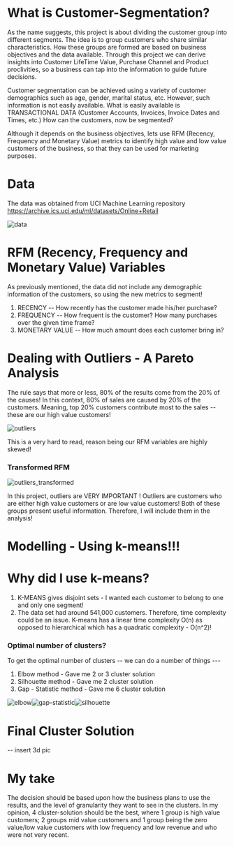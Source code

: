 # What is Customer-Segmentation?

As the name suggests, this project is about dividing the customer group into different segments. The idea is to group customers who share similar characteristics. How these groups are formed are based on business objectives and the data available. Through this project we can derive insights into Customer LifeTime Value, Purchase Channel and Product proclivities, so a business can tap into the information to guide future decisions.

Customer segmentation can be achieved using a variety of customer demographics such as age, gender, marital status, etc. However, such information is not easily available. What is easily available is TRANSACTIONAL DATA (Customer Accounts, Invoices, Invoice Dates and Times, etc.) How can the customers, now be segmented?

Although it depends on the business objectives, lets use RFM (Recency, Frequency and Monetary Value) metrics to identify high value and low value customers of the business, so that they can be used for marketing purposes.

# Data
The data was obtained from UCI Machine Learning repository https://archive.ics.uci.edu/ml/datasets/Online+Retail

![data](https://user-images.githubusercontent.com/45079009/84124483-24087280-a9f0-11ea-9b6c-75ac28f26589.PNG)


# RFM (Recency, Frequency and Monetary Value) Variables

As previously mentioned, the data did not include any demographic information of the customers, so using the new metrics to segment!

1. RECENCY -- How recently has the customer made his/her purchase?
2. FREQUENCY -- How frequent is the customer? How many purchases over the given time frame?
3. MONETARY VALUE -- How much amount does each customer bring in?

# Dealing with Outliers - A Pareto Analysis

The rule says that more or less, 80% of the results come from the 20% of the causes! In this context, 80% of sales are caused by 20% of the customers. Meaning, top 20% customers contribute most to the sales -- these are our high value customers!

![outliers](https://user-images.githubusercontent.com/45079009/84260997-dfec9f00-aacf-11ea-840c-109c080541ea.png)

This is a very hard to read, reason being our RFM variables are highly skewed!

### Transformed RFM

![outliers_transformed](https://user-images.githubusercontent.com/45079009/84261331-715c1100-aad0-11ea-97c5-88d027781469.png)

In this project, outliers are VERY IMPORTANT ! Outliers are customers who are either high value customers or are low value customers! Both of these groups present useful information. Therefore, I will include them in the analysis!


# Modelling - Using k-means!!!

# Why did I use k-means?

1. K-MEANS gives disjoint sets - I wanted each customer to belong to one and only one segment!
2. The data set had around 541,000 customers. Therefore, time complexity could be an issue. K-means has a linear time complexity O(n) as opposed to hierarchical which has a quadratic complexity - O(n^2)!

### Optimal number of clusters?

To get the optimal number of clusters -- we can do a number of things ---
1. Elbow method - Gave me 2 or 3 cluster solution 
2. Silhouette method - Gave me 2 cluster solution
3. Gap - Statistic method - Gave me 6 cluster solution

![elbow](https://user-images.githubusercontent.com/45079009/84262492-918ccf80-aad2-11ea-8d62-5dec4435985e.PNG)![gap-statistic](https://user-images.githubusercontent.com/45079009/84262494-92256600-aad2-11ea-89bd-d6c34f209b2d.PNG)![silhouette](https://user-images.githubusercontent.com/45079009/84262495-92bdfc80-aad2-11ea-85ba-04710547f0b9.PNG)


# Final Cluster Solution

-- insert 3d pic


# My take

The decision should be based upon how the business plans to use the results, and the level of granularity they want to see in the clusters. In my opinion, 4 cluster-solution should be the best, where 1 group is high value customers; 2 groups mid value customers and 1 group being the zero value/low value customers with low frequency and low revenue and who were not very recent.
